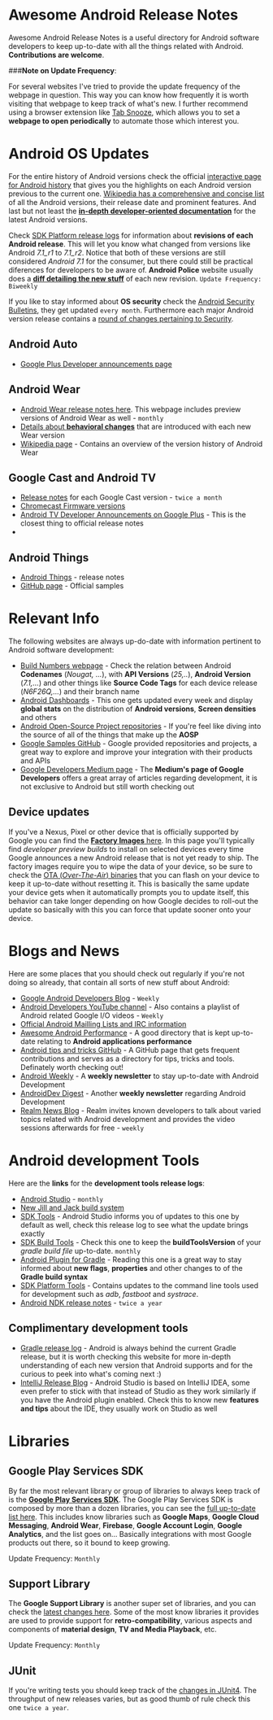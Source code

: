 # Awesome Android Release Notes
Awesome Android Release Notes is a useful directory for Android software developers to keep up-to-date with all the things related with Android. **Contributions are welcome**.


###**Note on Update Frequency**: 

For several websites I've tried to provide the update frequency of the webpage in question. This way you can know how frequently it is worth visiting that webpage to keep track of what's new. I further recommend using a browser extension like [Tab Snooze](https://chrome.google.com/webstore/detail/tab-snooze/pdiebiamhaleloakpcgmpnenggpjbcbm?hl=en), which allows you to set a **webpage to open periodically** to automate those which interest you.

# Android OS Updates

For the entire history of Android versions check the official [interactive page for Android history](https://www.android.com/history) that gives you the highlights on each Android version previous to the current one. [Wikipedia has a comprehensive and concise list](https://en.wikipedia.org/wiki/Android_version_history) of all the Android versions, their release date and prominent features.
And last but not least the [**in-depth developer-oriented documentation**](https://developer.android.com/about/index.html) for the latest Android versions. 


Check [SDK Platform release logs](https://developer.android.com/studio/releases/platforms.html) for information about **revisions of each Android release**. This will let you know what changed from versions like Android *7.1\_r1* to *7.1\_r2*. Notice that both of these versions are still considered *Android 7.1* for the consumer, but there could still be practical diferences for developers to be aware of. **Android Police** website usually does a [**diff detailing the new stuff**](http://www.androidpolice.com/tags/changelog/) of each new revision. `Update Frequency: Biweekly`


If you like to stay informed about **OS security** check the [Android Security Bulletins](https://source.android.com/security/bulletin/index.html), they get updated `every month`. Furthermore each major Android version release contains a [round of changes pertaining to Security](https://source.android.com/security/enhancements/index.html).

## Android Auto

* [Google Plus Developer announcements page](https://plus.google.com/communities/116320632775523824083/stream/b2eff625-c529-476d-b3b2-6d3321484e71)

## Android Wear

* [Android Wear release notes here](https://developer.android.com/wear/preview/support.html). This webpage includes preview versions of Android Wear as well - `monthly`
* [Details about **behavioral changes**](https://developer.android.com/wear/preview/behavior-changes.html) that are introduced with each new Wear version
* [Wikipedia page](https://en.wikipedia.org/wiki/Android_Wear) - Contains an overview of the version history of Android Wear

## Google Cast and Android TV

* [Release notes](https://developers.google.com/cast/docs/release-notes) for each Google Cast version - `twice a month`
* [Chromecast Firmware versions](https://support.google.com/chromecast/answer/7124014?hl=en)
* [Android TV Developer Announcements on Google Plus](https://plus.google.com/communities/112881895888889393129/stream/8726bf2b-3211-48e9-a857-4a6d1aec24ad) - This is the closest thing to official release notes
*  


## Android Things

* [Android Things](https://developer.android.com/things/preview/releases.html) - release notes
* [GitHub page](https://github.com/androidthings) - Official samples

# Relevant Info

The following websites are always up-do-date with information pertinent to Android software development:

* [Build Numbers webpage](https://source.android.com/source/build-numbers.html) - Check the relation between Android **Codenames** (*Nougat, ...*), with **API Versions** (*25,..*), **Android Version** (*7.1,...*) and other things like **Source Code Tags** for each device release (*N6F26Q,...*) and their branch name
* [Android Dashboards](https://developer.android.com/about/dashboards/index.html#Platform) - This one gets updated every week and display **global stats** on the distribution of **Android versions**, **Screen densities** and others
* [Android Open-Source Project repositories](https://android.googlesource.com/?format=HTML) - If you're feel like diving into the source of all of the things that make up the **AOSP**
* [Google Samples GitHub](https://github.com/googlesamples) - Google provided repositories and projects, a great way to explore and improve your integration with their products and APIs 
* [Google Developers Medium page](https://medium.com/google-developers) - The **Medium's page of Google Developers** offers a great array of articles regarding development, it is not exclusive to Android but still worth checking out


## Device updates

If you've a Nexus, Pixel or other device that is officially supported by Google you can find the [**Factory Images** here](https://developers.google.com/android/images). In this page you'll typically find *developer preview builds* to install on selected devices every time Google announces a new Android release that is not yet ready to ship.
The factory images require you to wipe the data of your device, so be sure to check the [OTA (*Over-The-Air*) binaries](https://developers.google.com/android/ota) that you can flash on your device to keep it up-to-date without resetting it. This is basically the same update your device gets when it automatically prompts you to update itself, this behavior can take longer depending on how Google decides to roll-out the update so basically with this you can force that update sooner onto your device.

# Blogs and News

Here are some places that you should check out regularly if you're not doing so already, that contain all sorts of new stuff about Android:

* [Google Android Developers Blog](https://android-developers.googleblog.com/) - `Weekly`
* [Android Developers YouTube channel](https://www.youtube.com/channel/UCVHFbqXqoYvEWM1Ddxl0QDg) - Also contains a playlist of Android related Google I/O videos - `Weekly`
* [Official Android Mailling Lists and IRC information](https://source.android.com/source/community.html#open-source-project-discussions)
* [Awesome Android Performance](https://github.com/Juude/awesome-android-performance) - A good directory that is kept up-to-date relating to **Android applications performance** 
* [Android tips and tricks GitHub](https://github.com/nisrulz/android-tips-tricks) - A GitHub page that gets frequent contributions and serves as a directory for tips, tricks and tools. Definately worth checking out!
* [Android Weekly](http://androidweekly.net/) - A **weekly newsletter** to stay up-to-date with Android Development
* [AndroidDev Digest](https://www.androiddevdigest.com/) - Another **weekly newsletter** regarding Android Development
* [Realm News Blog](https://realm.io/news/tags/android/) - Realm invites known developers to talk about varied topics related with Android development and provides the video sessions afterwards for free - `weekly`




# Android development Tools

Here are the **links** for the **development tools release logs**:

* [Android Studio](http://tools.android.com/recent) - `monthly`
* [New Jill and Jack build system](http://tools.android.com/tech-docs/new-build-system)
* [SDK Tools](https://developer.android.com/studio/releases/sdk-tools.html) - Android Studio informs you of updates to this one by default as well, check this release log to see what the update brings exactly
* [SDK Build Tools](https://developer.android.com/studio/releases/build-tools.html) - Check this one to keep the **buildToolsVersion** of your *gradle build file* up-to-date. `monthly`
* [Android Plugin for Gradle](https://developer.android.com/studio/releases/gradle-plugin.html) - Reading this one is a great way to stay informed about **new flags**, **properties** and other changes to of the **Gradle build syntax**
* [SDK Platform Tools](https://developer.android.com/studio/releases/platform-tools.html) - Contains updates to the command line tools used for development such as *adb*, *fastboot* and *systrace*. 
* [Android NDK release notes](https://developer.android.com/ndk/downloads/revision_history.html) - `twice a year`

## Complimentary development tools

* [Gradle release log](https://docs.gradle.org/current/release-notes) - Android is always behind the current Gradle release, but it is worth checking this website for more in-depth understanding of each new version that Android supports and for the curious to peek into what's coming next :)
* [IntelliJ Release Blog](https://blog.jetbrains.com/idea/category/releases/) - Android Studio is based on IntelliJ IDEA, some even prefer to stick with that instead of Studio as they work similarly if you have the Android plugin enabled. Check this to know new **features and tips** about the IDE, they usually work on Studio as well

# Libraries

## Google Play Services SDK

By far the most relevant library or group of libraries to always keep track of is the [**Google Play Services SDK**](https://developers.google.com/android/guides/releases).
The Google Play Services SDK is composed by more than a dozen libraries, you can see the [full up-to-date list here](https://developers.google.com/android/guides/setup). This includes know libraries such as **Google Maps**, **Google Cloud Messaging**, **Android Wear**, **Firebase**, **Google Account Login**, **Google Analytics**, and the list goes on... Basically integrations with most Google products out there, so it bound to keep growing.

Update Frequency: `Monthly`

## Support Library

The **Google Support Library** is another super set of libraries, and you can check the [latest changes here](https://developer.android.com/topic/libraries/support-library/revisions.html). Some of the most know libraries it provides are used to provide support for **retro-compatibility**, various aspects and components of **material design**, **TV and Media Playback**, etc.

Update Frequency: `Monthly`

## JUnit

If you're writing tests you should keep track of the [changes in JUnit4](https://github.com/junit-team/junit4/tree/master/doc). The throughput of new releases varies, but as good thumb of rule check this one `twice a year`.

